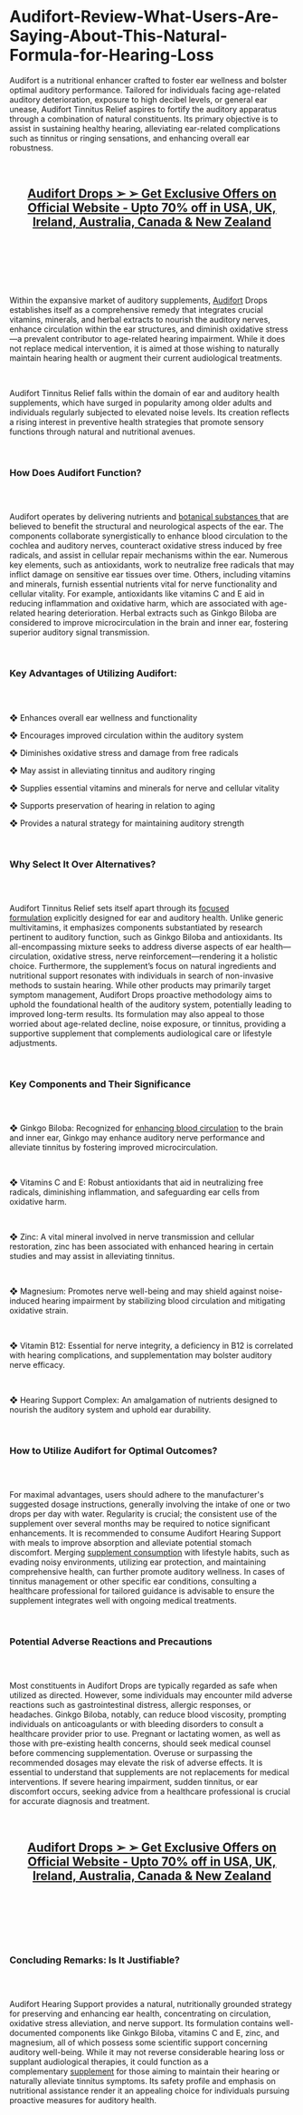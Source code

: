 # Audifort-Review-What-Users-Are-Saying-About-This-Natural-Formula-for-Hearing-Loss

<p>Audifort is a nutritional enhancer crafted to foster ear wellness and bolster optimal auditory performance. Tailored for individuals facing age-related auditory deterioration, exposure to high decibel levels, or general ear unease, Audifort Tinnitus Relief aspires to fortify the auditory apparatus through a combination of natural constituents. Its primary objective is to assist in sustaining healthy hearing, alleviating ear-related complications such as tinnitus or ringing sensations, and enhancing overall ear robustness.</p>
<p>&nbsp;</p>
<h2 align="CENTER"><strong><a href="https://theaudifort.com/go/checkout/"><u>Audifort Drops ➢ ➢ Get Exclusive Offers on Official Website - Upto 70% off in USA, UK, Ireland, Australia, Canada &amp; New Zealand</u></a></strong></h2>
<h2>&nbsp;</h2>
<p><a href="https://theaudifort.com/go/checkout/"><img src="https://storage.penzu.com/g/zxhHG82Y6j8jUowq" alt="" /></a></p>
<p>&nbsp;</p>
<p>Within the expansive market of auditory supplements,&nbsp;<a href="https://theaudifort.com/">Audifort</a>&nbsp;Drops establishes itself as a comprehensive remedy that integrates crucial vitamins, minerals, and herbal extracts to nourish the auditory nerves, enhance circulation within the ear structures, and diminish oxidative stress&mdash;a prevalent contributor to age-related hearing impairment. While it does not replace medical intervention, it is aimed at those wishing to naturally maintain hearing health or augment their current audiological treatments.</p>
<p>&nbsp;</p>
<p>Audifort Tinnitus Relief falls within the domain of ear and auditory health supplements, which have surged in popularity among older adults and individuals regularly subjected to elevated noise levels. Its creation reflects a rising interest in preventive health strategies that promote sensory functions through natural and nutritional avenues.</p>
<p>&nbsp;</p>
<h3><strong>How Does Audifort Function?</strong></h3>
<h3>&nbsp;</h3>
<p>Audifort operates by delivering nutrients and&nbsp;<a href="https://curaliscapsules.dk/">botanical substances&nbsp;</a>that are believed to benefit the structural and neurological aspects of the ear. The components collaborate synergistically to enhance blood circulation to the cochlea and auditory nerves, counteract oxidative stress induced by free radicals, and assist in cellular repair mechanisms within the ear. Numerous key elements, such as antioxidants, work to neutralize free radicals that may inflict damage on sensitive ear tissues over time. Others, including vitamins and minerals, furnish essential nutrients vital for nerve functionality and cellular vitality. For example, antioxidants like vitamins C and E aid in reducing inflammation and oxidative harm, which are associated with age-related hearing deterioration. Herbal extracts such as Ginkgo Biloba are considered to improve microcirculation in the brain and inner ear, fostering superior auditory signal transmission.</p>
<p>&nbsp;</p>
<h3><strong>Key Advantages of Utilizing Audifort:</strong></h3>
<h3>&nbsp;</h3>
<p>❖&nbsp;Enhances overall ear wellness and functionality</p>
<p>❖&nbsp;Encourages improved circulation within the auditory system</p>
<p>❖&nbsp;Diminishes oxidative stress and damage from free radicals</p>
<p>❖&nbsp;May assist in alleviating tinnitus and auditory ringing</p>
<p>❖&nbsp;Supplies essential vitamins and minerals for nerve and cellular vitality</p>
<p>❖&nbsp;Supports preservation of hearing in relation to aging</p>
<p>❖&nbsp;Provides a natural strategy for maintaining auditory strength</p>
<p>&nbsp;</p>
<h3><strong>Why Select It Over Alternatives?</strong></h3>
<h3>&nbsp;</h3>
<p>Audifort Tinnitus Relief sets itself apart through its&nbsp;<a href="https://arthromdcream.net/">focused formulation</a>&nbsp;explicitly designed for ear and auditory health. Unlike generic multivitamins, it emphasizes components substantiated by research pertinent to auditory function, such as Ginkgo Biloba and antioxidants. Its all-encompassing mixture seeks to address diverse aspects of ear health&mdash;circulation, oxidative stress, nerve reinforcement&mdash;rendering it a holistic choice. Furthermore, the supplement&rsquo;s focus on natural ingredients and nutritional support resonates with individuals in search of non-invasive methods to sustain hearing. While other products may primarily target symptom management, Audifort Drops proactive methodology aims to uphold the foundational health of the auditory system, potentially leading to improved long-term results. Its formulation may also appeal to those worried about age-related decline, noise exposure, or tinnitus, providing a supportive supplement that complements audiological care or lifestyle adjustments.</p>
<p>&nbsp;</p>
<h3><strong>Key Components and Their Significance</strong></h3>
<h3>&nbsp;</h3>
<p>❖&nbsp;Ginkgo Biloba: Recognized for&nbsp;<a href="https://globalhealthfarms.com/">enhancing blood circulation</a>&nbsp;to the brain and inner ear, Ginkgo may enhance auditory nerve performance and alleviate tinnitus by fostering improved microcirculation.</p>
<p>&nbsp;</p>
<p>❖&nbsp;Vitamins C and E: Robust antioxidants that aid in neutralizing free radicals, diminishing inflammation, and safeguarding ear cells from oxidative harm.</p>
<p>&nbsp;</p>
<p>❖&nbsp;Zinc: A vital mineral involved in nerve transmission and cellular restoration, zinc has been associated with enhanced hearing in certain studies and may assist in alleviating tinnitus.</p>
<p>&nbsp;</p>
<p>❖&nbsp;Magnesium: Promotes nerve well-being and may shield against noise-induced hearing impairment by stabilizing blood circulation and mitigating oxidative strain.</p>
<p>&nbsp;</p>
<p>❖&nbsp;Vitamin B12: Essential for nerve integrity, a deficiency in B12 is correlated with hearing complications, and supplementation may bolster auditory nerve efficacy.</p>
<p>&nbsp;</p>
<p>❖&nbsp;Hearing Support Complex: An amalgamation of nutrients designed to nourish the auditory system and uphold ear durability.</p>
<p>&nbsp;</p>
<h3><strong>How to Utilize Audifort for Optimal Outcomes?</strong></h3>
<h3>&nbsp;</h3>
<p>For maximal advantages, users should adhere to the manufacturer's suggested dosage instructions, generally involving the intake of one or two drops per day with water. Regularity is crucial; the consistent use of the supplement over several months may be required to notice significant enhancements. It is recommended to consume Audifort Hearing Support with meals to improve absorption and alleviate potential stomach discomfort. Merging&nbsp;<a href="https://glyconixbloodsugar.com/">supplement consumption</a>&nbsp;with lifestyle habits, such as evading noisy environments, utilizing ear protection, and maintaining comprehensive health, can further promote auditory wellness. In cases of tinnitus management or other specific ear conditions, consulting a healthcare professional for tailored guidance is advisable to ensure the supplement integrates well with ongoing medical treatments.</p>
<p>&nbsp;</p>
<h3><strong>Potential Adverse Reactions and Precautions</strong></h3>
<h3>&nbsp;</h3>
<p>Most constituents in Audifort Drops are typically regarded as safe when utilized as directed. However, some individuals may encounter mild adverse reactions such as gastrointestinal distress, allergic responses, or headaches. Ginkgo Biloba, notably, can reduce blood viscosity, prompting individuals on anticoagulants or with bleeding disorders to consult a healthcare provider prior to use. Pregnant or lactating women, as well as those with pre-existing health concerns, should seek medical counsel before commencing supplementation. Overuse or surpassing the recommended dosages may elevate the risk of adverse effects. It is essential to understand that supplements are not replacements for medical interventions. If severe hearing impairment, sudden tinnitus, or ear discomfort occurs, seeking advice from a healthcare professional is crucial for accurate diagnosis and treatment.</p>
<p>&nbsp;</p>
<h2 align="CENTER"><strong><a href="https://theaudifort.com/go/checkout/"><u>Audifort Drops ➢ ➢ Get Exclusive Offers on Official Website - Upto 70% off in USA, UK, Ireland, Australia, Canada &amp; New Zealand</u></a></strong></h2>
<h2>&nbsp;</h2>
<p><a href="https://theaudifort.com/go/checkout/"><img src="https://storage.penzu.com/g/VzRxEuMiR926Aoot" alt="" /></a></p>
<p>&nbsp;</p>
<h3><strong>Concluding Remarks: Is It Justifiable?</strong></h3>
<h3>&nbsp;</h3>
<p>Audifort Hearing Support provides a natural, nutritionally grounded strategy for preserving and enhancing ear health, concentrating on circulation, oxidative stress alleviation, and nerve support. Its formulation contains well-documented components like Ginkgo Biloba, vitamins C and E, zinc, and magnesium, all of which possess some scientific support concerning auditory well-being. While it may not reverse considerable hearing loss or supplant audiological therapies, it could function as a complementary&nbsp;<a href="https://ringzen6drops.com/">supplement</a>&nbsp;for those aiming to maintain their hearing or naturally alleviate tinnitus symptoms. Its safety profile and emphasis on nutritional assistance render it an appealing choice for individuals pursuing proactive measures for auditory health.</p>
